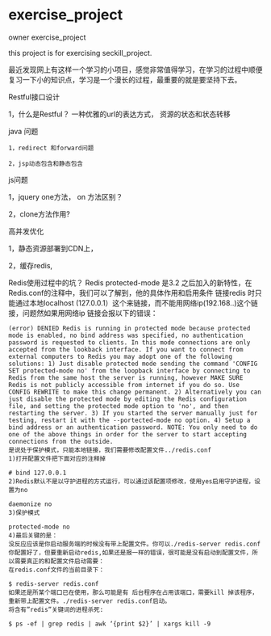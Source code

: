 # exercise_project
owner exercise_project

this project is for exercising seckill_project.

  最近发现网上有这样一个学习的小项目，感觉非常值得学习，在学习的过程中顺便复习一下小的知识点，学习是一个漫长的过程，最重要的就是要坚持下去。

Restful接口设计

  1，什么是Restful？
      一种优雅的url的表达方式，
      资源的状态和状态转移


java 问题

    1，redirect 和forward问题

    2，jsp动态包含和静态包含

js问题

   1，jquery one方法， on 方法区别？


   2，clone方法作用?

高并发优化

   1，静态资源部署到CDN上，

   2，缓存redis,


Redis使用过程中的坑？
    Redis protected-mode 是3.2 之后加入的新特性，在Redis.conf的注释中，我们可以了解到，他的具体作用和启用条件
    链接redis 时只能通过本地localhost (127.0.0.1）这个来链接，而不能用网络ip(192.168..)这个链接，问题然如果用网络ip 链接会报以下的错误：

    (error) DENIED Redis is running in protected mode because protected mode is enabled, no bind address was specified, no authentication password is requested to clients. In this mode connections are only accepted from the lookback interface. If you want to connect from external computers to Redis you may adopt one of the following solutions: 1) Just disable protected mode sending the command 'CONFIG SET protected-mode no' from the loopback interface by connecting to Redis from the same host the server is running, however MAKE SURE Redis is not publicly accessible from internet if you do so. Use CONFIG REWRITE to make this change permanent. 2) Alternatively you can just disable the protected mode by editing the Redis configuration file, and setting the protected mode option to 'no', and then restarting the server. 3) If you started the server manually just for testing, restart it with the --portected-mode no option. 4) Setup a bind address or an authentication password. NOTE: You only need to do one of the above things in order for the server to start accepting connections from the outside.
    是说处于保护模式，只能本地链接，我们需要修改配置文件../redis.conf
    1)打开配置文件把下面对应的注释掉

    # bind 127.0.0.1
    2)Redis默认不是以守护进程的方式运行，可以通过该配置项修改，使用yes启用守护进程，设置为no

    daemonize no
    3)保护模式

    protected-mode no
    4)最后关键的是：
    没反应应该是你启动服务端的时候没有带上配置文件。你可以./redis-server redis.conf
    你配置好了，但要重新启动redis,如果还是报一样的错误，很可能是没有启动到配置文件，所以需要真正的和配置文件启动需要：
    在redis.conf文件的当前目录下：

    $ redis-server redis.conf
    如果还是所某个端口已在使用，那么可能是有 后台程序在占用该端口，需要kill 掉该程序，重新带上配置文件。./redis-server redis.conf启动。
    将含有”redis”关键词的进程杀死:

    $ ps -ef | grep redis | awk ‘{print $2}’ | xargs kill -9


